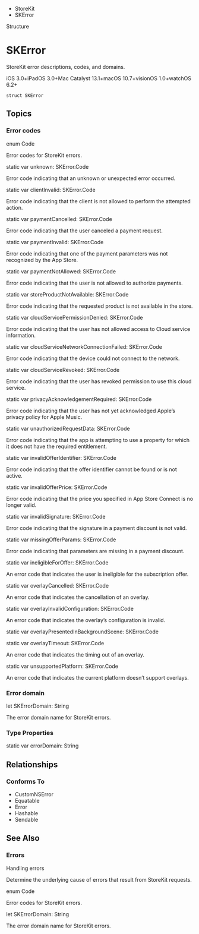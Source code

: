 

- StoreKit
-  SKError 

Structure

# SKError

StoreKit error descriptions, codes, and domains.

iOS 3.0+iPadOS 3.0+Mac Catalyst 13.1+macOS 10.7+visionOS 1.0+watchOS 6.2+

``` source
struct SKError
```

## Topics

### Error codes

enum Code

Error codes for StoreKit errors.

static var unknown: SKError.Code

Error code indicating that an unknown or unexpected error occurred.

static var clientInvalid: SKError.Code

Error code indicating that the client is not allowed to perform the attempted action.

static var paymentCancelled: SKError.Code

Error code indicating that the user canceled a payment request.

static var paymentInvalid: SKError.Code

Error code indicating that one of the payment parameters was not recognized by the App Store.

static var paymentNotAllowed: SKError.Code

Error code indicating that the user is not allowed to authorize payments.

static var storeProductNotAvailable: SKError.Code

Error code indicating that the requested product is not available in the store.

static var cloudServicePermissionDenied: SKError.Code

Error code indicating that the user has not allowed access to Cloud service information.

static var cloudServiceNetworkConnectionFailed: SKError.Code

Error code indicating that the device could not connect to the network.

static var cloudServiceRevoked: SKError.Code

Error code indicating that the user has revoked permission to use this cloud service.

static var privacyAcknowledgementRequired: SKError.Code

Error code indicating that the user has not yet acknowledged Apple’s privacy policy for Apple Music.

static var unauthorizedRequestData: SKError.Code

Error code indicating that the app is attempting to use a property for which it does not have the required entitlement.

static var invalidOfferIdentifier: SKError.Code

Error code indicating that the offer identifier cannot be found or is not active.

static var invalidOfferPrice: SKError.Code

Error code indicating that the price you specified in App Store Connect is no longer valid.

static var invalidSignature: SKError.Code

Error code indicating that the signature in a payment discount is not valid.

static var missingOfferParams: SKError.Code

Error code indicating that parameters are missing in a payment discount.

static var ineligibleForOffer: SKError.Code

An error code that indicates the user is ineligible for the subscription offer.

static var overlayCancelled: SKError.Code

An error code that indicates the cancellation of an overlay.

static var overlayInvalidConfiguration: SKError.Code

An error code that indicates the overlay’s configuration is invalid.

static var overlayPresentedInBackgroundScene: SKError.Code

static var overlayTimeout: SKError.Code

An error code that indicates the timing out of an overlay.

static var unsupportedPlatform: SKError.Code

An error code that indicates the current platform doesn’t support overlays.

### Error domain

let SKErrorDomain: String

The error domain name for StoreKit errors.

### Type Properties

static var errorDomain: String

## Relationships

### Conforms To

- CustomNSError
- Equatable
- Error
- Hashable
- Sendable

## See Also

### Errors

Handling errors

Determine the underlying cause of errors that result from StoreKit requests.

enum Code

Error codes for StoreKit errors.

let SKErrorDomain: String

The error domain name for StoreKit errors.


